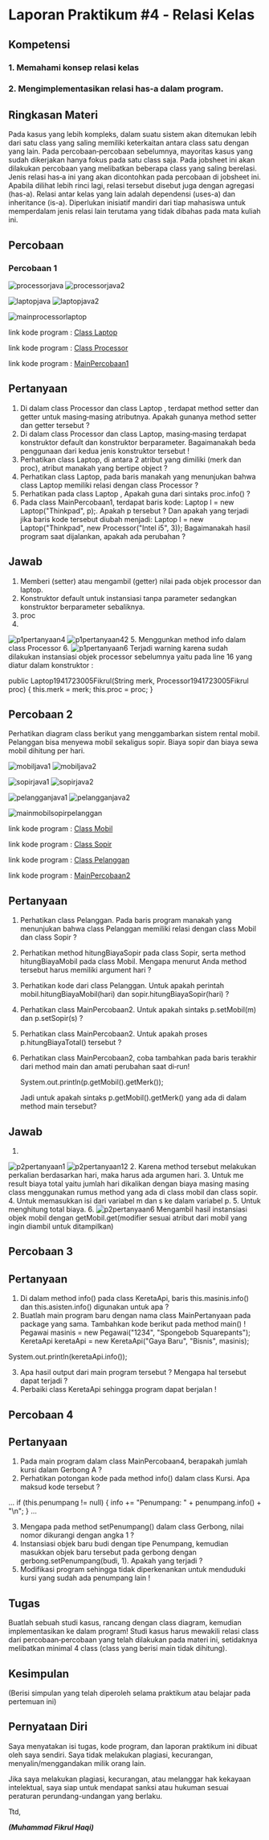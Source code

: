 # Laporan Praktikum #4 ‑ Relasi Kelas 
 
## Kompetensi

### 1. Memahami konsep relasi kelas 
### 2. Mengimplementasikan relasi has‑a dalam program. 
 
## Ringkasan Materi

Pada kasus yang lebih kompleks, dalam suatu sistem akan ditemukan lebih dari satu class yang saling memiliki keterkaitan antara class satu dengan yang lain. Pada percobaan‑percobaan sebelumnya, mayoritas kasus yang sudah dikerjakan hanya fokus pada satu class saja. Pada jobsheet ini akan dilakukan percobaan yang melibatkan beberapa class yang saling berelasi. Jenis relasi has‑a ini yang akan dicontohkan pada percobaan di jobsheet ini. Apabila dilihat lebih rinci lagi, relasi tersebut disebut juga dengan agregasi (has-a). Relasi antar kelas yang lain adalah dependensi (uses-a) dan inheritance (is-a). Diperlukan inisiatif mandiri dari tiap mahasiswa untuk memperdalam jenis relasi lain terutama yang tidak dibahas pada mata kuliah ini. 
 
## Percobaan 
 
### Percobaan 1 
 
![processorjava](img/processorjava.PNG)
![processorjava2](img/processorjava2.PNG)

![laptopjava](img/laptopjava.PNG)
![laptopjava2](img/laptopjava2.PNG)

![mainprocessorlaptop](img/mainprocessorlaptop.PNG)

link kode program : [Class Laptop](../../src/4_Relasi_Class/Laptop1941723005Fikrul.java)

link kode program : [Class Processor](../../src/4_Relasi_Class/Processor1941723005Fikrul.java)

link kode program : [MainPercobaan1](../../src/4_Relasi_Class/MainPercobaaan1.java)
 
## Pertanyaan 

1. Di dalam class Processor dan class Laptop , terdapat method setter dan getter untuk masing‑masing atributnya. Apakah gunanya method setter dan getter tersebut ? 
2. Di dalam class Processor dan class Laptop, masing‑masing terdapat konstruktor default dan konstruktor berparameter. Bagaimanakah beda penggunaan dari kedua jenis konstruktor tersebut !
3. Perhatikan class Laptop, di antara 2 atribut yang dimiliki (merk dan proc), atribut manakah yang bertipe object ? 
4. Perhatikan class Laptop, pada baris manakah yang menunjukan bahwa class Laptop memiliki relasi dengan class Processor ? 
5. Perhatikan pada class Laptop , Apakah guna dari sintaks proc.info() ? 
6. Pada class MainPercobaan1, terdapat baris kode: Laptop l = new Laptop("Thinkpad", p);. Apakah p tersebut ? Dan apakah yang terjadi jika baris kode tersebut diubah menjadi: Laptop l = new Laptop("Thinkpad", new Processor("Intel i5", 3)); Bagaimanakah hasil program saat dijalankan, apakah ada perubahan ? 

## Jawab

1. Memberi (setter) atau mengambil (getter) nilai pada objek processor dan laptop.
2. Konstruktor default untuk instansiasi tanpa parameter sedangkan konstruktor berparameter sebaliknya.
3. proc
4. 
![p1pertanyaan4](img/p1pertanyaan4.PNG)
![p1pertanyaan42](img/p1pertanyaan42.PNG)
5. Menggunkan method info dalam class Processor
6. 
![p1pertanyaan6](img/p1pertanyaan6.PNG)
Terjadi warning karena sudah dilakukan instansiasi objek processor sebelumnya yaitu pada line 16 yang diatur dalam konstruktor : 

public Laptop1941723005Fikrul(String merk, Processor1941723005Fikrul proc) {
	this.merk = merk;
	this.proc = proc;
    }
 
## Percobaan 2 
 
Perhatikan diagram class berikut yang menggambarkan sistem rental mobil. Pelanggan bisa menyewa mobil sekaligus sopir. Biaya sopir dan biaya sewa mobil dihitung per hari.

![mobiljava1](img/mobiljava1.PNG)
![mobiljava2](img/mobiljava2.PNG)

![sopirjava1](img/sopirjava1.PNG)
![sopirjava2](img/sopirjava2.PNG)

![pelangganjava1](img/pelangganjava1.PNG)
![pelangganjava2](img/pelangganjava2.PNG)

![mainmobilsopirpelanggan](img/mainmobilsopirpelanggan.PNG)

link kode program : [Class Mobil](../../src/4_Relasi_Class/Mobil1941723005Fikrul.java)

link kode program : [Class Sopir](../../src/4_Relasi_Class/Sopir1941723005Fikrul.java)

link kode program : [Class Pelanggan](../../src/4_Relasi_Class/Pelanggan1941723005Fikrul.java)

link kode program : [MainPercobaan2](../../src/4_Relasi_Class/MainPercobaan2.java)

## Pertanyaan 
 
1. Perhatikan class Pelanggan. Pada baris program manakah yang menunjukan bahwa class Pelanggan memiliki relasi dengan class Mobil dan class Sopir ? 
2. Perhatikan method hitungBiayaSopir pada class Sopir, serta method hitungBiayaMobil pada class Mobil. Mengapa menurut Anda method tersebut harus memiliki argument hari ?  
3. Perhatikan kode dari class Pelanggan. Untuk apakah perintah mobil.hitungBiayaMobil(hari) dan sopir.hitungBiayaSopir(hari) ? 
4. Perhatikan class MainPercobaan2. Untuk apakah sintaks p.setMobil(m) dan p.setSopir(s) ? 
5. Perhatikan class MainPercobaan2. Untuk apakah proses p.hitungBiayaTotal() tersebut ? 
6. Perhatikan class MainPercobaan2, coba tambahkan pada baris terakhir dari method main dan amati perubahan saat di‑run! 
 
    System.out.println(p.getMobil().getMerk()); 
 
    Jadi untuk apakah sintaks p.getMobil().getMerk() yang ada di dalam method main tersebut? 
 
 ## Jawab

 1. 
 ![p2pertanyaan1](img/p2pertanyaan1.PNG)
 ![p2pertanyaan12](img/p2pertanyaan12.PNG)
 2. Karena method tersebut melakukan perkalian berdasarkan hari, maka harus ada argumen hari.
 3. Untuk me result biaya total yaitu jumlah hari dikalikan dengan biaya masing masing class menggunakan rumus method yang ada di class mobil dan class sopir.
 4. Untuk memasukkan isi dari variabel m dan s ke dalam variabel p.
 5. Untuk menghitung total biaya.
 6. 
 ![p2pertanyaan6](img/p2pertanyaan6.PNG)
 Mengambil hasil instansiasi objek mobil dengan getMobil.get(modifier sesuai atribut dari mobil yang ingin diambil untuk ditampilkan)

## Percobaan 3 



## Pertanyaan 
 
1. Di dalam method info() pada class KeretaApi, baris this.masinis.info() dan this.asisten.info() digunakan untuk apa ? 
2. Buatlah main program baru dengan nama class MainPertanyaan pada package yang sama. Tambahkan kode berikut pada method main() !  
Pegawai masinis = new Pegawai("1234", "Spongebob Squarepants"); KeretaApi keretaApi = new KeretaApi("Gaya Baru", "Bisnis", masinis); 
 
System.out.println(keretaApi.info()); 
 
3. Apa hasil output dari main program tersebut ? Mengapa hal tersebut dapat terjadi ? 
4. Perbaiki class KeretaApi sehingga program dapat berjalan ! 
 
## Percobaan 4 
 
 
 
## Pertanyaan 
 
1. Pada main program dalam class MainPercobaan4, berapakah jumlah kursi dalam Gerbong A ? 
2. Perhatikan potongan kode pada method info() dalam class Kursi. Apa maksud kode tersebut ? 
 
... if (this.penumpang != null) { info += "Penumpang: " + penumpang.info() + "\n"; } ... 
 
3. Mengapa pada method setPenumpang() dalam class Gerbong, nilai nomor dikurangi dengan angka 1 ? 
4. Instansiasi objek baru budi dengan tipe Penumpang, kemudian masukkan objek baru tersebut pada gerbong dengan gerbong.setPenumpang(budi, 1). Apakah yang terjadi ? 
5. Modifikasi program sehingga tidak diperkenankan untuk menduduki kursi yang sudah ada penumpang lain ! 
 
## Tugas 
 
Buatlah sebuah studi kasus, rancang dengan class diagram, kemudian implementasikan ke dalam program! Studi kasus harus mewakili relasi class dari percobaan‑percobaan yang telah dilakukan pada materi ini, setidaknya melibatkan minimal 4 class (class yang berisi main tidak dihitung).

## Kesimpulan

(Berisi simpulan yang telah diperoleh selama praktikum atau belajar pada pertemuan ini)

## Pernyataan Diri

Saya menyatakan isi tugas, kode program, dan laporan praktikum ini dibuat oleh saya sendiri. Saya tidak melakukan plagiasi, kecurangan, menyalin/menggandakan milik orang lain.

Jika saya melakukan plagiasi, kecurangan, atau melanggar hak kekayaan intelektual, saya siap untuk mendapat sanksi atau hukuman sesuai peraturan perundang-undangan yang berlaku.

Ttd,

***(Muhammad Fikrul Haqi)***